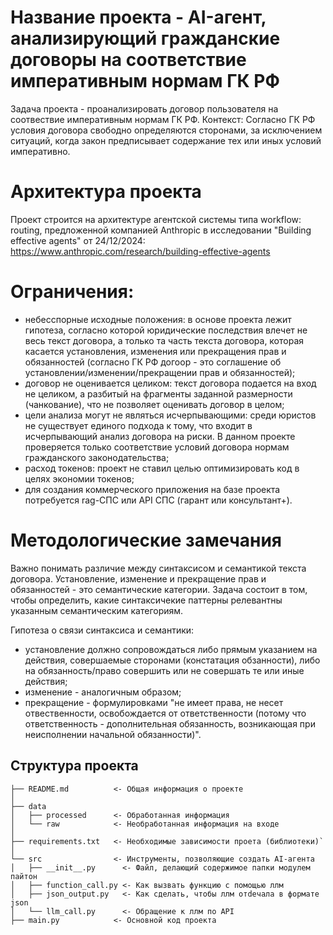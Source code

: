 # Название проекта - AI-агент, анализирующий гражданские договоры на соответствие императивным нормам ГК РФ

Задача проекта - проанализировать договор пользователя на соотвествие императивным нормам ГК РФ. Контекст: Согласно ГК РФ условия договора свободно определяются сторонами, за исключением ситуаций, когда закон предписывает содержание тех или иных условий императивно.

# Архитектура проекта
Проект строится на архитектуре агентской системы типа workflow: routing, предложенной компанией Anthropic в исследовании "Building effective agents" от 24/12/2024:
https://www.anthropic.com/research/building-effective-agents

# Ограничения:
- небесспорные исходные положения: в основе проекта лежит гипотеза, согласно которой юридические последствия влечет не весь текст договора, а только та часть текста договора, которая касается установления, изменения или прекращения прав и обязанностей (согласно ГК РФ догоор - это соглашение об установлении/изменении/прекращении прав и обязанностей);
- договор не оценивается целиком: текст договора подается на вход не целиком, а разбитый на фрагменты заданной размерности (чанкование), что не позволяет оценивать договор в целом;
- цели анализа могут не являться исчерпывающими: среди юристов не существует единого подхода к тому, что входит в исчерпывающий анализ договора на риски. В данном проекте проверяется только соответствие условий договора нормам гражданского законодательства;
- расход токенов: проект не ставил целью оптимизировать код в целях экономии токенов;
- для создания коммерческого приложения на базе проекта потребуется rag-СПС или API СПС (гарант или консультант+).

# Методологические замечания
Важно понимать различие между синтаксисом и семантикой текста договора. Установление, изменение и прекращение прав и обязанностей - это семантические категории.
Задача состоит в том, чтобы определить, какие синтаксичекие паттерны релевантны указанным семантическим категориям.

Гипотеза о связи синтаксиса и семантики:
- установление должно сопровождаться либо прямым указанием на действия, совершаемые сторонами (констатация обзанности), либо на обязанность/право совершить или не совершать те или иные действия;
- изменение - аналогичным образом;
- прекращение - формулировками "не имеет права, не несет отвественности, освобождается от ответственности (потому что ответственность - дополнительная обязанность, возникающая при неисполнении начальной обязанности)".

## Структура проекта

```
├── README.md          <- Общая информация о проекте
│
├── data
│   ├── processed      <- Обработанная информация
│   └── raw            <- Необработанная информация на входе
│
├── requirements.txt   <- Необходимые зависимости проета (библиотеки)`
│
└── src                <- Инструменты, позволяющие создать AI-агента
│   ├── __init__.py      <- Файл, делающий содержимое папки модулем пайтон
│   ├── function_call.py <- Как вызвать функцию с помощью ллм
│   ├── json_output.py   <- Как сделать, чтобы ллм отdечала в формате json
│   └── llm_call.py      <- Обращение к ллм по API
├── main.py            <- Основной код проекта
```